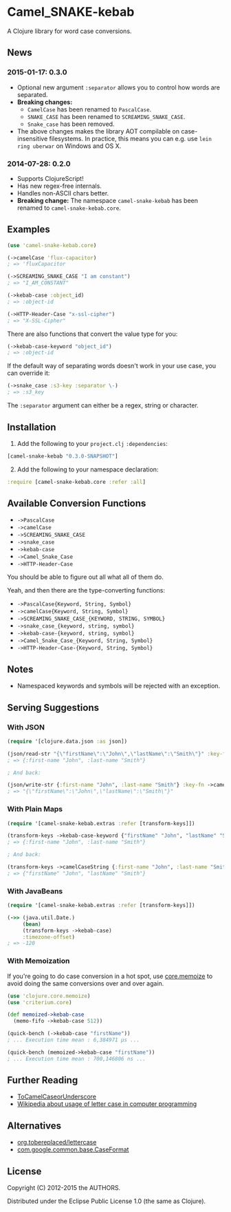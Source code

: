 # Camel_SNAKE-kebab

A Clojure library for word case conversions.

## News

### 2015-01-17: 0.3.0

* Optional new argument `:separator` allows you to control how words are separated.
* **Breaking changes:**
  * `CamelCase` has been renamed to `PascalCase`.
  * `SNAKE_CASE` has been renamed to `SCREAMING_SNAKE_CASE`.
  * `Snake_case` has been removed.
* The above changes makes the library AOT compilable on case-insensitive filesystems.
  In practice, this means you can e.g. use `lein ring uberwar` on Windows and OS X.

### 2014-07-28: 0.2.0

* Supports ClojureScript!
* Has new regex-free internals.
* Handles non-ASCII chars better.
* **Breaking change:** The namespace `camel-snake-kebab` has been renamed to `camel-snake-kebab.core`.

## Examples

```clojure
(use 'camel-snake-kebab.core)

(->camelCase 'flux-capacitor)
; => 'fluxCapacitor

(->SCREAMING_SNAKE_CASE "I am constant")
; => "I_AM_CONSTANT"

(->kebab-case :object_id)
; => :object-id

(->HTTP-Header-Case "x-ssl-cipher")
; => "X-SSL-Cipher"
```

There are also functions that convert the value type for you:

```clojure
(->kebab-case-keyword "object_id")
; => :object-id
```

If the default way of separating words doesn't work in your use case, you can override it:

```clojure
(->snake_case :s3-key :separator \-)
; => :s3_key
```

The `:separator` argument can either be a regex, string or character.

## Installation

1. Add the following to your `project.clj` `:dependencies`:

  ```clojure
  [camel-snake-kebab "0.3.0-SNAPSHOT"]
  ```

2. Add the following to your namespace declaration:

  ```clojure
  :require [camel-snake-kebab.core :refer :all]
  ```

## Available Conversion Functions

* `->PascalCase`
* `->camelCase`
* `->SCREAMING_SNAKE_CASE`
* `->snake_case`
* `->kebab-case`
* `->Camel_Snake_Case`
* `->HTTP-Header-Case`

You should be able to figure out all what all of them do.

Yeah, and then there are the type-converting functions:

* `->PascalCase{Keyword, String, Symbol}`
* `->camelCase{Keyword, String, Symbol}`
* `->SCREAMING_SNAKE_CASE_{KEYWORD, STRING, SYMBOL}`
* `->snake_case_{keyword, string, symbol}`
* `->kebab-case-{keyword, string, symbol}`
* `->Camel_Snake_Case_{Keyword, String, Symbol}`
* `->HTTP-Header-Case-{Keyword, String, Symbol}`

## Notes

* Namespaced keywords and symbols will be rejected with an exception.

## Serving Suggestions

### With JSON

```clojure
(require '[clojure.data.json :as json])

(json/read-str "{\"firstName\":\"John\",\"lastName\":\"Smith\"}" :key-fn ->kebab-case-keyword)
; => {:first-name "John", :last-name "Smith"}

; And back:

(json/write-str {:first-name "John", :last-name "Smith"} :key-fn ->camelCaseString)
; => "{\"firstName\":\"John\",\"lastName\":\"Smith\"}"
```

### With Plain Maps

```clojure
(require '[camel-snake-kebab.extras :refer [transform-keys]])

(transform-keys ->kebab-case-keyword {"firstName" "John", "lastName" "Smith"})
; => {:first-name "John", :last-name "Smith"}

; And back:

(transform-keys ->camelCaseString {:first-name "John", :last-name "Smith"})
; => {"firstName" "John", "lastName" "Smith"}
```

### With JavaBeans

```clojure
(require '[camel-snake-kebab.extras :refer [transform-keys]])

(->> (java.util.Date.)
     (bean)
     (transform-keys ->kebab-case)
     :timezone-offset)
; => -120
```

### With Memoization

If you're going to do case conversion in a hot spot, use [core.memoize](https://github.com/clojure/core.memoize) to avoid doing the same conversions over and over again.

```clojure
(use 'clojure.core.memoize)
(use 'criterium.core)

(def memoized->kebab-case
  (memo-fifo ->kebab-case 512))

(quick-bench (->kebab-case "firstName"))
; ... Execution time mean : 6,384971 µs ...

(quick-bench (memoized->kebab-case "firstName"))
; ... Execution time mean : 700,146806 ns ...
```

## Further Reading

* [ToCamelCaseorUnderscore](http://citeseerx.ist.psu.edu/viewdoc/summary?doi=10.1.1.158.9499)
* [Wikipedia about usage of letter case in computer programming](http://en.wikipedia.org/wiki/Letter_case#Computers)

## Alternatives

* [org.tobereplaced/lettercase](https://github.com/ToBeReplaced/lettercase)
* [com.google.common.base.CaseFormat](http://docs.guava-libraries.googlecode.com/git-history/release/javadoc/com/google/common/base/CaseFormat.html)

## License

Copyright (C) 2012-2015 the AUTHORS.

Distributed under the Eclipse Public License 1.0 (the same as Clojure).
